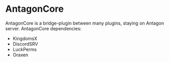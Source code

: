 # AntagonCore
AntagonCore is a bridge-plugin between many plugins, staying on Antagon server.
AntagonCore dependencies:
- KingdomsX
- DiscordSRV
- LuckPerms
- Oraxen